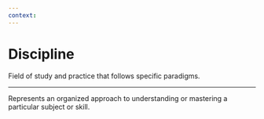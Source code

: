 ```yaml
---
context:
---
```


# Discipline

Field of study and practice that follows specific paradigms.

---

Represents an organized approach to understanding or mastering a particular subject or skill.
